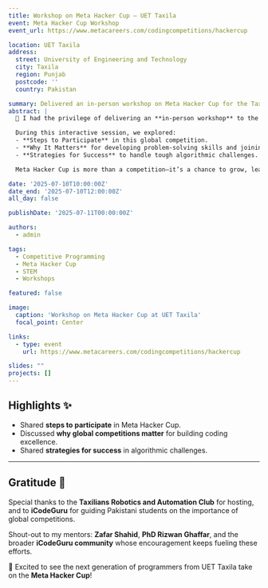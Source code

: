 ```yaml
---
title: Workshop on Meta Hacker Cup — UET Taxila
event: Meta Hacker Cup Workshop
event_url: https://www.metacareers.com/codingcompetitions/hackercup

location: UET Taxila
address:
  street: University of Engineering and Technology
  city: Taxila
  region: Punjab
  postcode: ''
  country: Pakistan

summary: Delivered an in-person workshop on Meta Hacker Cup for the Taxilians Robotics and Automation Club at UET Taxila, covering participation steps, success strategies, and the global value of competitive programming.
abstract: |
  🚀 I had the privilege of delivering an **in-person workshop** to the **Taxilians Robotics and Automation Club** at **UET Taxila** on the **Meta Hacker Cup**, Facebook’s global coding competition.  

  During this interactive session, we explored:
  - **Steps to Participate** in this global competition.  
  - **Why It Matters** for developing problem-solving skills and joining a worldwide programming community.  
  - **Strategies for Success** to handle tough algorithmic challenges.  

  Meta Hacker Cup is more than a competition—it’s a chance to grow, learn, and test the limits of your coding abilities. I’m excited to see the talented Taxilians rise to the challenge!  

date: '2025-07-10T10:00:00Z'
date_end: '2025-07-10T12:00:00Z'
all_day: false

publishDate: '2025-07-11T00:00:00Z'

authors:
  - admin

tags:
  - Competitive Programming
  - Meta Hacker Cup
  - STEM
  - Workshops

featured: false

image:
  caption: 'Workshop on Meta Hacker Cup at UET Taxila'
  focal_point: Center

links:
  - type: event
    url: https://www.metacareers.com/codingcompetitions/hackercup

slides: ""
projects: []
---
```


## Highlights ✨
- Shared **steps to participate** in Meta Hacker Cup.
- Discussed **why global competitions matter** for building coding excellence.
- Shared **strategies for success** in algorithmic challenges.

---

## Gratitude 🙌
Special thanks to the **Taxilians Robotics and Automation Club** for hosting, and to **iCodeGuru** for guiding Pakistani students on the importance of global competitions.

Shout-out to my mentors: **Zafar Shahid**, **PhD Rizwan Ghaffar**, and the broader **iCodeGuru community** whose encouragement keeps fueling these efforts.

💪 Excited to see the next generation of programmers from UET Taxila take on the **Meta Hacker Cup**!  
